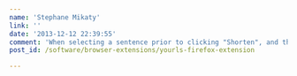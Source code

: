 ```yaml
---
name: 'Stephane Mikaty'
link: ''
date: '2013-12-12 22:39:55'
comment: 'When selecting a sentence prior to clicking "Shorten", and the sentence contains whitespaces, the whitespaces are stripped. I would like them to be replaced by ''-'', and all upper cases to be replaced by lowercases. Similar to soundcloud and in line with common practice elsewhere. What''s your opinion?'
post_id: /software/browser-extensions/yourls-firefox-extension

---
```



